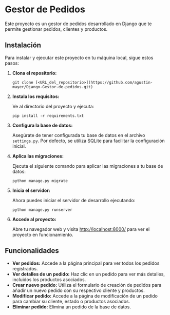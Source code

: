 # Gestor de Pedidos

Este proyecto es un gestor de pedidos desarrollado en Django que te permite gestionar pedidos, clientes y productos.

## Instalación

Para instalar y ejecutar este proyecto en tu máquina local, sigue estos pasos:

1. **Clona el repositorio:**

    ```
    git clone [<URL_del_repositorio>](https://github.com/agustin-mayer/Django-Gestor-de-pedidos.git)
    ```

2. **Instala los requisitos:**

    Ve al directorio del proyecto y ejecuta:

    ```
    pip install -r requirements.txt
    ```

3. **Configura la base de datos:**

    Asegúrate de tener configurada tu base de datos en el archivo `settings.py`. Por defecto, se utiliza SQLite para facilitar la configuración inicial.

4. **Aplica las migraciones:**

    Ejecuta el siguiente comando para aplicar las migraciones a tu base de datos:

    ```
    python manage.py migrate
    ```

5. **Inicia el servidor:**

    Ahora puedes iniciar el servidor de desarrollo ejecutando:

    ```
    python manage.py runserver
    ```

6. **Accede al proyecto:**

    Abre tu navegador web y visita [http://localhost:8000/](http://localhost:8000/) para ver el proyecto en funcionamiento.

## Funcionalidades

- **Ver pedidos:** Accede a la página principal para ver todos los pedidos registrados.
- **Ver detalles de un pedido:** Haz clic en un pedido para ver más detalles, incluidos los productos asociados.
- **Crear nuevo pedido:** Utiliza el formulario de creación de pedidos para añadir un nuevo pedido con su respectivo cliente y productos.
- **Modificar pedido:** Accede a la página de modificación de un pedido para cambiar su cliente, estado o productos asociados.
- **Eliminar pedido:** Elimina un pedido de la base de datos.

